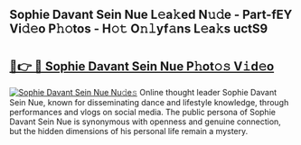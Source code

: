 ## Sophie Davant Sein Nue L𝚎a𝚔ed N𝚞𝚍e - Part-fEY Vi𝚍𝚎o P𝚑𝚘tos - H𝚘𝚝 O𝚗𝚕yf𝚊ns L𝚎a𝚔s uctS9

# <h2><a href="http://kff4r6i.oniu.top/?m=Sophie+Davant+Sein+Nue">🔗👉 🔴 Sophie Davant Sein Nue P𝚑ot𝚘𝚜 V𝚒d𝚎o</a></h2>

[![Sophie Davant Sein Nue Nu𝚍e𝚜](https://i.imgur.com/0qMVB7G.gif)](http://kff4r6i.oniu.top/?m=Sophie+Davant+Sein+Nue)
Online thought leader Sophie Davant Sein Nue, known for disseminating dance and lifestyle knowledge, through performances and vlogs on social media. The public persona of Sophie Davant Sein Nue is synonymous with openness and genuine connection, but the hidden dimensions of his personal life remain a mystery.  
